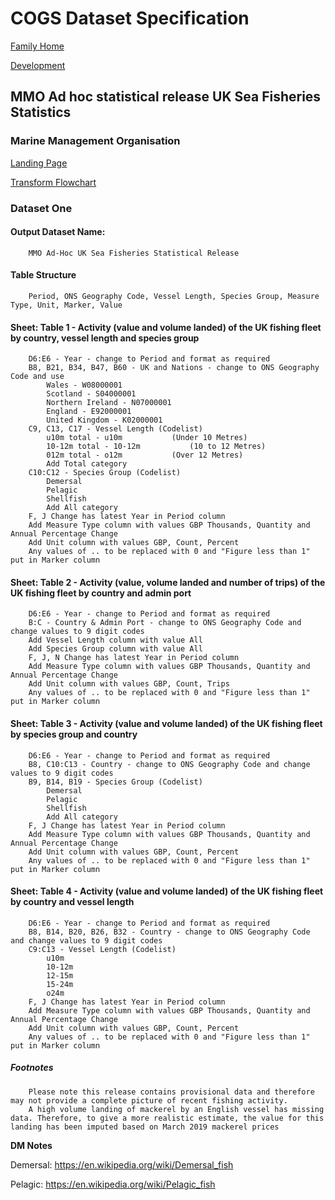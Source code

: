 # COGS Dataset Specification

[Family Home](https://gss-cogs.github.io/family-covid-19/datasets/specmenu.html)

[Development](https://gss-cogs.github.io/family-covid-19/datasets/index.html)

## MMO Ad hoc statistical release UK Sea Fisheries Statistics 

### Marine Management Organisation

[Landing Page](https://www.gov.uk/government/collections/ad-hoc-statistical-releases-sea-fisheries-statistics)

[Transform Flowchart](https://gss-cogs.github.io/family-covid-19/datasets/specflowcharts.html?mmo-ad-hoc-statistical-release-uk-sea-fisheries-statistics/flowchart.ttl)

### Dataset One

#### Output Dataset Name:

		MMO Ad-Hoc UK Sea Fisheries Statistical Release

#### Table Structure

		Period, ONS Geography Code, Vessel Length, Species Group, Measure Type, Unit, Marker, Value

#### Sheet: Table 1 - Activity (value and volume landed) of the UK fishing fleet by country, vessel length and species group

		D6:E6 - Year - change to Period and format as required
		B8, B21, B34, B47, B60 - UK and Nations - change to ONS Geography Code and use 
			Wales - W08000001
			Scotland - S04000001
			Northern Ireland - N07000001
			England - E92000001
			United Kingdom - K02000001
		C9, C13, C17 - Vessel Length (Codelist)
			u10m total - u10m			(Under 10 Metres)
			10-12m total - 10-12m			(10 to 12 Metres)
			012m total - o12m			(Over 12 Metres)
			Add Total category
		C10:C12 - Species Group (Codelist)
			Demersal
			Pelagic
			Shellfish
			Add All category	
		F, J Change has latest Year in Period column
		Add Measure Type column with values GBP Thousands, Quantity and Annual Percentage Change
		Add Unit column with values GBP, Count, Percent
		Any values of .. to be replaced with 0 and "Figure less than 1" put in Marker column

#### Sheet: Table 2 - Activity (value, volume landed and number of trips) of the UK fishing fleet by country and admin port

		D6:E6 - Year - change to Period and format as required
		B:C - Country & Admin Port - change to ONS Geography Code and change values to 9 digit codes
		Add Vessel Length column with value All
		Add Species Group column with value All
		F, J, N Change has latest Year in Period column
		Add Measure Type column with values GBP Thousands, Quantity and Annual Percentage Change
		Add Unit column with values GBP, Count, Trips
		Any values of .. to be replaced with 0 and "Figure less than 1" put in Marker column

#### Sheet: Table 3 - Activity (value and volume landed) of the UK fishing fleet by species group and country

		D6:E6 - Year - change to Period and format as required
		B8, C10:C13 - Country - change to ONS Geography Code and change values to 9 digit codes
		B9, B14, B19 - Species Group (Codelist)
			Demersal
			Pelagic
			Shellfish
			Add All category	
		F, J Change has latest Year in Period column
		Add Measure Type column with values GBP Thousands, Quantity and Annual Percentage Change
		Add Unit column with values GBP, Count, Percent
		Any values of .. to be replaced with 0 and "Figure less than 1" put in Marker column

#### Sheet: Table 4 - Activity (value and volume landed) of the UK fishing fleet by country and vessel length

		D6:E6 - Year - change to Period and format as required
		B8, B14, B20, B26, B32 - Country - change to ONS Geography Code and change values to 9 digit codes
		C9:C13 - Vessel Length (Codelist)
			u10m
			10-12m
			12-15m
			15-24m
			o24m	
		F, J Change has latest Year in Period column
		Add Measure Type column with values GBP Thousands, Quantity and Annual Percentage Change
		Add Unit column with values GBP, Count, Percent
		Any values of .. to be replaced with 0 and "Figure less than 1" put in Marker column
		
##### Footnotes

		Please note this release contains provisional data and therefore may not provide a complete picture of recent fishing activity.
		A high volume landing of mackerel by an English vessel has missing data. Therefore, to give a more realistic estimate, the value for this landing has been imputed based on March 2019 mackerel prices


**DM Notes**

Demersal: https://en.wikipedia.org/wiki/Demersal_fish

Pelagic: https://en.wikipedia.org/wiki/Pelagic_fish



